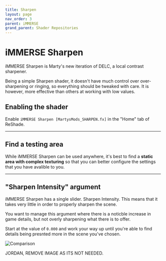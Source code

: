 ```yaml
---
title: Sharpen
layout: page
nav_order: 3
parent: iMMERSE
grand_parent: Shader Repositories
---
```


# iMMERSE Sharpen

iMMERSE Sharpen is Marty's new iteration of DELC, a local contrast sharpener.

Being a simple Sharpen shader, it doesn't have much control over over-sharpening or ringing, so everything should be tweaked with care. It is however, more effective than others at working with low values.

## Enabling the shader

Enable `iMMERSE Sharpen [MartysMods_SHARPEN.fx]` in the "Home" tab of ReShade.

---

## Find a testing area

While iMMERSE Sharpen can be used anywhere, it's best to find a **static area with complex texturing** so that you can better configure the settings that you have avalible to you.

---

## "Sharpen Intensity" argument

iMMERSE Sharpen has a single slider. Sharpen Intensity. This means that it takes very little in order to properly sharpen the scene.

You want to manage this argument where there is a noticble increase in game details, but not overly sharpening what there is to offer.

Start at the value of `0.000` and work your way up until you're able to find details being presnted more in the scene you've chosen.

![Comparison](../images/configuring-immerse-shaders/sharpned_image.webp)

JORDAN, REMOVE IMAGE AS ITS NOT NEEDED.
